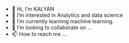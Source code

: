 - 👋 Hi, I’m KALYAN
- 👀 I’m interested in Analytics and data science
- 🌱 I’m currently learning machine learning. 
- 💞️ I’m looking to collaborate on ...
- 📫 How to reach me ...

<!---
Gudakalyan1/Gudakalyan1 is a ✨ special ✨ repository because its `README.md` (this file) appears on your GitHub profile.
You can click the Preview link to take a look at your changes.
--->
